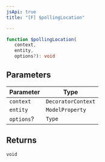 ```yaml
---
jsApi: true
title: "[F] $pollingLocation"

---
```

```ts
function $pollingLocation(
   context, 
   entity, 
   options?): void
```

## Parameters

| Parameter | Type |
| ------ | ------ |
| `context` | `DecoratorContext` |
| `entity` | `ModelProperty` |
| `options`? | `Type` |

## Returns

`void`
